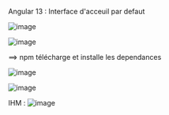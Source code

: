 
Angular 13 : Interface d'acceuil par defaut

![image](https://github.com/user-attachments/assets/4b13437f-daf2-4cc1-91f1-3b0a7bfc0141)

![image](https://github.com/user-attachments/assets/cf3b8b1a-e83d-470e-aeb0-d5f25bece15e)

==> npm télécharge et installe les dependances 

![image](https://github.com/user-attachments/assets/385a4a4e-010d-4d7a-b0fa-7cc235724f56)

![image](https://github.com/user-attachments/assets/119211d8-59b0-4e06-a5c2-82e9a8964f8d)


IHM :
![image](https://github.com/user-attachments/assets/5af82395-1fea-4cdf-8609-6f8de016402d)


